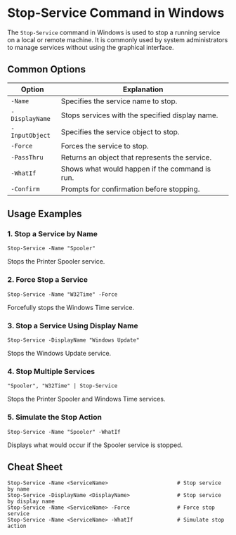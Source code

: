 # Stop-Service Command in Windows

The `Stop-Service` command in Windows is used to stop a running service on a local or remote machine. It is commonly used by system administrators to manage services without using the graphical interface.

## Common Options

| Option                  | Explanation                                      |
|-------------------------|--------------------------------------------------|
| `-Name`                 | Specifies the service name to stop.              |
| `-DisplayName`          | Stops services with the specified display name.  |
| `-InputObject`          | Specifies the service object to stop.            |
| `-Force`                | Forces the service to stop.                      |
| `-PassThru`             | Returns an object that represents the service.   |
| `-WhatIf`               | Shows what would happen if the command is run.   |
| `-Confirm`              | Prompts for confirmation before stopping.        |

## Usage Examples

### 1. Stop a Service by Name

```shell
Stop-Service -Name "Spooler"
```

Stops the Printer Spooler service.

### 2. Force Stop a Service

```shell
Stop-Service -Name "W32Time" -Force
```

Forcefully stops the Windows Time service.

### 3. Stop a Service Using Display Name

```shell
Stop-Service -DisplayName "Windows Update"
```

Stops the Windows Update service.

### 4. Stop Multiple Services

```shell
"Spooler", "W32Time" | Stop-Service
```

Stops the Printer Spooler and Windows Time services.

### 5. Simulate the Stop Action

```shell
Stop-Service -Name "Spooler" -WhatIf
```

Displays what would occur if the Spooler service is stopped.

## Cheat Sheet

```plaintext
Stop-Service -Name <ServiceName>                      # Stop service by name
Stop-Service -DisplayName <DisplayName>               # Stop service by display name
Stop-Service -Name <ServiceName> -Force               # Force stop service
Stop-Service -Name <ServiceName> -WhatIf              # Simulate stop action
```
